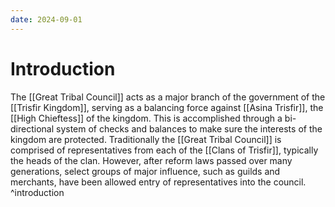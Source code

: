 ```yaml
---
date: 2024-09-01
---
```

# Introduction

The [[Great Tribal Council]] acts as a major branch of the government of the [[Trisfir Kingdom]], serving as a balancing force against [[Asina Trisfir]], the [[High Chieftess]] of the kingdom. This is accomplished through a bi-directional system of checks and balances to make sure the interests of the kingdom are protected. Traditionally the [[Great Tribal Council]] is comprised of representatives from each of the [[Clans of Trisfir]], typically the heads of the clan. However, after reform laws passed over many generations, select groups of major influence, such as guilds and merchants, have been allowed entry of representatives into the council. ^introduction